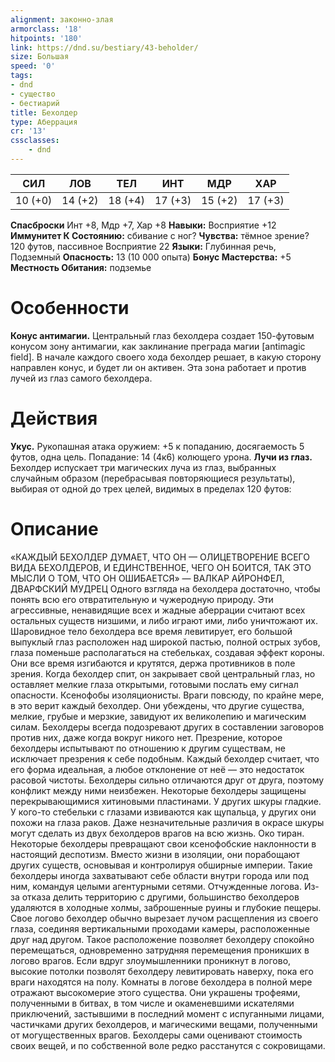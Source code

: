 ```yaml
---
alignment: законно-злая
armorclass: '18'
hitpoints: '180'
link: https://dnd.su/bestiary/43-beholder/
size: Большая
speed: '0'
tags:
- dnd
- существо
- бестиарий
title: Бехолдер
type: Аберрация
cr: '13'
cssclasses:
    - dnd
---
```



| СИЛ | ЛОВ | ТЕЛ | ИНТ | МДР | ХАР |
|---|---|---|---|---|---|
| 10 (+0) | 14 (+2) | 18 (+4) | 17 (+3) | 15 (+2) | 17 (+3) |
**Спасброски** Инт +8, Мдр +7, Хар +8
**Навыки:** Восприятие +12
**Иммунитет К Состоянию:** сбивание с ног?
**Чувства:** тёмное зрение? 120 футов, пассивное Восприятие 22
**Языки:** Глубинная речь, Подземный
**Опасность:** 13 (10 000 опыта)
**Бонус Мастерства:** +5
**Местность Обитания:** подземье


# Особенности
**Конус антимагии.** Центральный глаз бехолдера создает 150-футовым конусом зону антимагии, как заклинание преграда магии [antimagic field]. В начале каждого своего хода бехолдер решает, в какую сторону направлен конус, и будет ли он активен. Эта зона работает и против лучей из глаз самого бехолдера.


# Действия
**Укус.** Рукопашная атака оружием: +5 к попаданию, досягаемость 5 футов, одна цель. Попадание: 14 (4к6) колющего урона.
**Лучи из глаз.** Бехолдер испускает три магических луча из глаз, выбранных случайным образом (перебрасывая повторяющиеся результаты), выбирая от одной до трех целей, видимых в пределах 120 футов:


# Описание
«КАЖДЫЙ БЕХОЛДЕР ДУМАЕТ, ЧТО ОН — ОЛИЦЕТВОРЕНИЕ ВСЕГО ВИДА БЕХОЛДЕРОВ, И ЕДИНСТВЕННОЕ, ЧЕГО ОН БОИТСЯ, ТАК ЭТО МЫСЛИ О ТОМ, ЧТО ОН ОШИБАЕТСЯ» — ВАЛКАР АЙРОНФЕЛ, ДВАРФСКИЙ МУДРЕЦ Одного взгляда на бехолдера достаточно, чтобы понять всю его отвратительную и чужеродную природу. Эти агрессивные, ненавидящие всех и жадные аберрации считают всех остальных существ низшими, и либо играют ими, либо уничтожают их. Шаровидное тело бехолдера все время левитирует, его большой выпуклый глаз расположен над широкой пастью, полной острых зубов, глаза поменьше располагаться на стебельках, создавая эффект короны. Они все время изгибаются и крутятся, держа противников в поле зрения. Когда бехолдер спит, он закрывает свой центральный глаз, но оставляет мелкие глаза открытыми, готовыми послать ему сигнал опасности. Ксенофобы изоляционисты. Враги повсюду, по крайне мере, в это верит каждый бехолдер. Они убеждены, что другие существа, мелкие, грубые и мерзкие, завидуют их великолепию и магическим силам. Бехолдеры всегда подозревают других в составлении заговоров против них, даже когда вокруг никого нет. Презрение, которое бехолдеры испытывают по отношению к другим существам, не исключает презрения к себе подобным. Каждый бехолдер считает, что его форма идеальная, а любое отклонение от неё — это недостаток расовой чистоты. Бехолдеры сильно отличаются друг от друга, поэтому конфликт между ними неизбежен. Некоторые бехолдеры защищены перекрывающимися хитиновыми пластинами. У других шкуры гладкие. У кого-то стебельки с глазами извиваются как щупальца, у других они похожи на глаза раков. Даже незначительные различия в окрасе шкуры могут сделать из двух бехолдеров врагов на всю жизнь. Око тиран. Некоторые бехолдеры превращают свои ксенофобские наклонности в настоящий деспотизм. Вместо жизни в изоляции, они порабощают других существ, основывая и контролируя обширные империи. Такие бехолдеры иногда захватывают себе области внутри города или под ним, командуя целыми агентурными сетями. Отчужденные логова. Из-за отказа делить территорию с другими, большинство бехолдеров удаляются в холодные холмы, заброшенные руины и глубокие пещеры. Свое логово бехолдер обычно вырезает лучом расщепления из своего глаза, соединяя вертикальными проходами камеры, расположенные друг над другом. Такое расположение позволяет бехолдеру спокойно перемещаться, одновременно затрудняя перемещения проникших в логово врагов. Если вдруг злоумышленники проникнут в логово, высокие потолки позволят бехолдеру левитировать наверху, пока его враги находятся на полу. Комнаты в логове бехолдера в полной мере отражают высокомерие этого существа. Они украшены трофеями, полученными в битвах, в том числе и окаменевшими искателями приключений, застывшими в последний момент с испуганными лицами, частичками других бехолдеров, и магическими вещами, полученными от могущественных врагов. Бехолдеры сами оценивают стоимость своих вещей, и по собственной воле редко расстанутся с сокровищами.